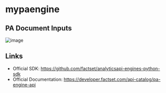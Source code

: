 # mypaengine
## PA Document Inputs
![image](https://github.com/nurciuoli/FdsPy/assets/57609455/bfe12af1-afca-479c-9449-7066573697e5)
## Links
-  Official SDK: https://github.com/factset/analyticsapi-engines-python-sdk
-  Official Documentation: https://developer.factset.com/api-catalog/pa-engine-api
